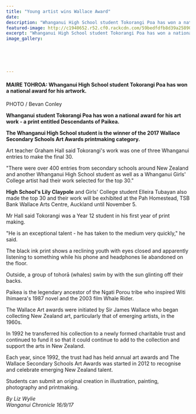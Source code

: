 ```yaml
---
title: "Young artist wins Wallace Award"
date: 
description: "Whanganui High School student Tokorangi Poa has won a national award for his artwork..."
featured-image: http://c1940652.r52.cf0.rackcdn.com/59bedfdfb8d39a258900009a/Tokorangi-Poa-Wallace-Award-16-Sept-chron.jpg
excerpt: "Whanganui High School student Tokorangi Poa has won a national award for his artwork."
image_gallery:
    
    
    
    
    
---
```


<h4>MAIRE TOHROA: Whanganui High School student Tokorangi Poa has won a national award for his artwork.</h4>
<p>PHOTO / Bevan Conley</p>
<p class="element element-paragraph"><strong>Whanganui student Tokorangi Poa has won a national award for his art work - a print entitled Descendants of Paikea.</strong></p>
<p class="element element-paragraph"><strong>The Whanganui High School student is the winner of the 2017 Wallace Secondary Schools Art Awards printmaking category.</strong></p>
<p class="element element-paragraph">Art teacher Graham Hall said Tokorangi's work was one of three Whanganui entries to make the final 30.</p>
<p class="element element-paragraph">"There were over 400 entries from secondary schools around New Zealand and another Whanganui High School student as well as a Whanganui Girls' College artist had their work selected for the top 30."</p>
<p class="element element-paragraph"><strong>High School's Lily Claypole</strong> and Girls' College student Elleira Tubayan also made the top 30 and their work will be exhibited at the Pah Homestead, TSB Bank Wallace Arts Centre, Auckland until November 5.</p>
<p class="element element-paragraph">Mr Hall said Tokorangi was a Year 12 student in his first year of print making.</p>
<p class="element element-paragraph">"He is an exceptional talent - he has taken to the medium very quickly," he said.</p>
<p class="element element-paragraph">The black ink print shows a reclining youth with eyes closed and apparently listening to something while his phone and headphones lie abandoned on the floor.</p>
<p class="element element-paragraph">Outside, a group of tohorā (whales) swim by with the sun glinting off their backs.</p>
<p class="element element-paragraph">Paikea is the legendary ancestor of the Ngati Porou tribe who inspired Witi Ihimaera's 1987 novel and the 2003 film Whale Rider.</p>
<p class="element element-paragraph">The Wallace Art awards were initiated by Sir James Wallace who began collecting New Zealand art, particularly that of emerging artists, in the 1960s.</p>
<p class="element element-paragraph">In 1992 he transferred his collection to a newly formed charitable trust and continued to fund it so that it could continue to add to the collection and support the arts in New Zealand.</p>
<p class="element element-paragraph">Each year, since 1992, the trust had has held annual art awards and The Wallace Secondary Schools Art Awards was started in 2012 to recognise and celebrate emerging New Zealand talent.</p>
<p class="element element-paragraph">Students can submit an original creation in illustration, painting, photography and printmaking.</p>
<p class="element element-paragraph"><em>By Liz Wylie</em><br /><em>Wanganui Chronicle 16/9/17</em></p>

